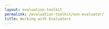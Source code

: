 ```yaml
---
layout: evaluation-toolkit
permalink: /evaluation-toolkit/non-evaluator/
title: Working with Evaluators
---
```

